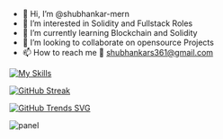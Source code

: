 - 👋 Hi, I’m @shubhankar-mern
- 👀 I’m interested in Solidity and Fullstack Roles
- 🌱 I’m currently learning Blockchain and Solidity
- 💞️ I’m looking to collaborate on opensource Projects
- 📫 How to reach me 📧 shubhankars361@gmail.com

[![My Skills](https://skillicons.dev/icons?i=js,html,css,ts,react,mongodb,postgres,nodejs,figma,bootstrap,aws,cs,github,git,gitlab,go,grafana,graphql,powershell,py,rabbitmq,vscode)](https://skillicons.dev)

[![GitHub Streak](http://github-readme-streak-stats.herokuapp.com?user=shubhankar-mern&theme=dark)](https://git.io/streak-stats)

[![GitHub Trends SVG](https://api.githubtrends.io/user/svg/shubhankar-mern/langs)](https://githubtrends.io)

![panel](https://myreadme.vercel.app/api/embed/shubhankar-mern?panels=toprepositories,userstatistics)
<!---
shubhankar-mern/shubhankar-mern is a ✨ special ✨ repository because its `README.md` (this file) appears on your GitHub profile.
You can click the Preview link to take a look at your changes.
--->
